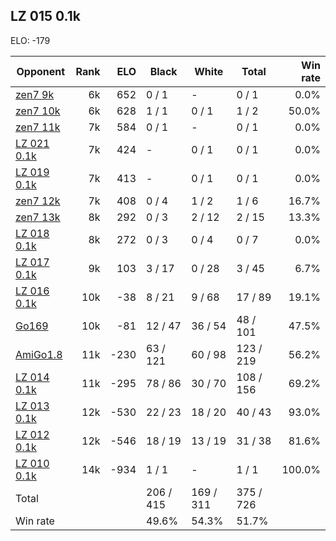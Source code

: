 ## LZ 015 0.1k ##

ELO: -179

Opponent | Rank | ELO | Black | White | Total | Win rate
---------|-----:|----:|-------|-------|-------|-------:
[zen7 9k](zen7%209k.md) | 6k | 652 | 0 / 1 | - | 0 / 1 | 0.0%
[zen7 10k](zen7%2010k.md) | 6k | 628 | 1 / 1 | 0 / 1 | 1 / 2 | 50.0%
[zen7 11k](zen7%2011k.md) | 7k | 584 | 0 / 1 | - | 0 / 1 | 0.0%
[LZ 021 0.1k](LZ%20021%200.1k.md) | 7k | 424 | - | 0 / 1 | 0 / 1 | 0.0%
[LZ 019 0.1k](LZ%20019%200.1k.md) | 7k | 413 | - | 0 / 1 | 0 / 1 | 0.0%
[zen7 12k](zen7%2012k.md) | 7k | 408 | 0 / 4 | 1 / 2 | 1 / 6 | 16.7%
[zen7 13k](zen7%2013k.md) | 8k | 292 | 0 / 3 | 2 / 12 | 2 / 15 | 13.3%
[LZ 018 0.1k](LZ%20018%200.1k.md) | 8k | 272 | 0 / 3 | 0 / 4 | 0 / 7 | 0.0%
[LZ 017 0.1k](LZ%20017%200.1k.md) | 9k | 103 | 3 / 17 | 0 / 28 | 3 / 45 | 6.7%
[LZ 016 0.1k](LZ%20016%200.1k.md) | 10k | -38 | 8 / 21 | 9 / 68 | 17 / 89 | 19.1%
[Go169](Go169.md) | 10k | -81 | 12 / 47 | 36 / 54 | 48 / 101 | 47.5%
[AmiGo1.8](AmiGo1.8.md) | 11k | -230 | 63 / 121 | 60 / 98 | 123 / 219 | 56.2%
[LZ 014 0.1k](LZ%20014%200.1k.md) | 11k | -295 | 78 / 86 | 30 / 70 | 108 / 156 | 69.2%
[LZ 013 0.1k](LZ%20013%200.1k.md) | 12k | -530 | 22 / 23 | 18 / 20 | 40 / 43 | 93.0%
[LZ 012 0.1k](LZ%20012%200.1k.md) | 12k | -546 | 18 / 19 | 13 / 19 | 31 / 38 | 81.6%
[LZ 010 0.1k](LZ%20010%200.1k.md) | 14k | -934 | 1 / 1 | - | 1 / 1 | 100.0%
Total | | | 206 / 415 | 169 / 311 | 375 / 726 | 
Win rate| | | 49.6% | 54.3% | 51.7% | 
